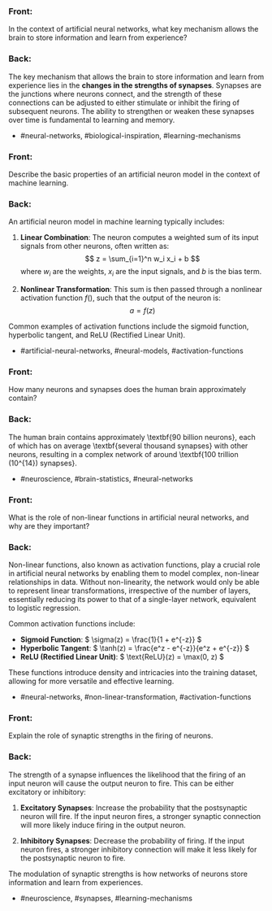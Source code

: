 ### Front: 

In the context of artificial neural networks, what key mechanism allows the brain to store information and learn from experience?

### Back:

The key mechanism that allows the brain to store information and learn from experience lies in the **changes in the strengths of synapses**. Synapses are the junctions where neurons connect, and the strength of these connections can be adjusted to either stimulate or inhibit the firing of subsequent neurons. The ability to strengthen or weaken these synapses over time is fundamental to learning and memory.

- #neural-networks, #biological-inspiration, #learning-mechanisms


### Front: 

Describe the basic properties of an artificial neuron model in the context of machine learning.

### Back:
An artificial neuron model in machine learning typically includes:

1. **Linear Combination**: The neuron computes a weighted sum of its input signals from other neurons, often written as:
    $$
    z = \sum_{i=1}^n w_i x_i + b
    $$
    where $w_i$ are the weights, $x_i$ are the input signals, and $b$ is the bias term.

2. **Nonlinear Transformation**: This sum is then passed through a nonlinear activation function $f()$, such that the output of the neuron is:
    $$
    a = f(z)
    $$
    
Common examples of activation functions include the sigmoid function, hyperbolic tangent, and ReLU (Rectified Linear Unit).

- #artificial-neural-networks, #neural-models, #activation-functions


### Front: 

How many neurons and synapses does the human brain approximately contain?

### Back:

The human brain contains approximately \textbf{90 billion neurons}, each of which has on average \textbf{several thousand synapses} with other neurons, resulting in a complex network of around \textbf{100 trillion (10^{14}) synapses}.

- #neuroscience, #brain-statistics, #neural-networks


### Front: 

What is the role of non-linear functions in artificial neural networks, and why are they important?

### Back:

Non-linear functions, also known as activation functions, play a crucial role in artificial neural networks by enabling them to model complex, non-linear relationships in data. Without non-linearity, the network would only be able to represent linear transformations, irrespective of the number of layers, essentially reducing its power to that of a single-layer network, equivalent to logistic regression.

Common activation functions include:
- **Sigmoid Function**: $ \sigma(z) = \frac{1}{1 + e^{-z}} $
- **Hyperbolic Tangent**: $ \tanh(z) = \frac{e^z - e^{-z}}{e^z + e^{-z}} $
- **ReLU (Rectified Linear Unit)**: $ \text{ReLU}(z) = \max(0, z) $

These functions introduce density and intricacies into the training dataset, allowing for more versatile and effective learning.

- #neural-networks, #non-linear-transformation, #activation-functions


### Front: 

Explain the role of synaptic strengths in the firing of neurons.

### Back:

The strength of a synapse influences the likelihood that the firing of an input neuron will cause the output neuron to fire. This can be either excitatory or inhibitory:

1. **Excitatory Synapses**: Increase the probability that the postsynaptic neuron will fire. If the input neuron fires, a stronger synaptic connection will more likely induce firing in the output neuron.
   
2. **Inhibitory Synapses**: Decrease the probability of firing. If the input neuron fires, a stronger inhibitory connection will make it less likely for the postsynaptic neuron to fire.

The modulation of synaptic strengths is how networks of neurons store information and learn from experiences.

- #neuroscience, #synapses, #learning-mechanisms